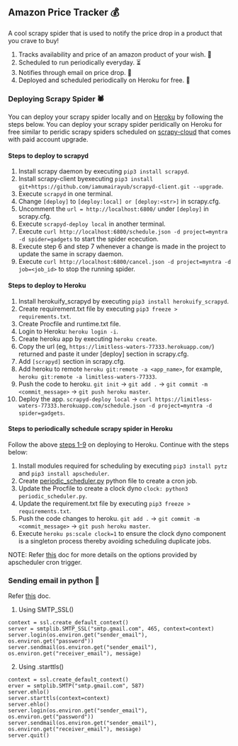 ## Amazon Price Tracker :moneybag:

A cool scrapy spider that is used to notify the price drop in a product that you crave to buy!

1. Tracks availability and price of an amazon product of your wish. :gift:
2. Scheduled to run periodically everyday. :hourglass_flowing_sand:
3. Notifies through email on price drop. :email:
4. Deployed and scheduled periodically on Heroku for free. :money_with_wings:

### Deploying Scrapy Spider :spider:
You can deploy your scrapy spider locally and on [Heroku](https://dashboard.heroku.com/apps) by following the steps below.
You can deploy your scrapy spider peridically on Heroku for free similar to peridic scrapy spiders scheduled on [scrapy-cloud](https://www.zyte.com/scrapy-cloud/) that comes with paid account upgrade.

#### Steps to deploy to scrapyd

1. Install scrapy daemon by executing `pip3 install scrapyd`.
2. Install scrapy-client byexecuting `pip3 install git+https://github.com/iamumairayub/scrapyd-client.git --upgrade`.
3. Execute `scrapyd` in one terminal.
4. Change `[deploy]` to `[deploy:local] or [deploy:<str>]` in scrapy.cfg.
5. Uncomment the `url = http://localhost:6800/` under `[deploy]` in scrapy.cfg.
5. Execute `scrapyd-deploy local` in another terminal.
6. Execute `curl http://localhost:6800/schedule.json -d project=myntra -d spider=gadgets` to start the spider ececution.
7. Execute step 6 and step 7 whenever a change is made in the project to update the same in scrapy daemon.
8. Execute `curl http://localhost:6800/cancel.json -d project=myntra -d job=<job_id>` to stop the running spider.

#### Steps to deploy to Heroku

1. Install herokuify_scrapyd by executing `pip3 install herokuify_scrapyd`.
2. Create requirement.txt file by executing `pip3 freeze > requirements.txt`.
3. Create Procfile and runtime.txt file.
4. Login to Heroku: `heroku login -i`.
5. Create heroku app by executing `heroku create`.
6. Copy the url (eg, `https://limitless-waters-77333.herokuapp.com/`) returned and paste it under [deploy] section in scrapy.cfg.
7. Add `[scrapyd]` section in scrapy.cfg.
8. Add heroku to remote `heroku git:remote -a <app_name>`, for example, `heroku git:remote -a limitless-waters-77333`.
9. Push the code to heroku. `git init` -> `git add .` -> `git commit -m <commit_message>` -> `git push heroku master`.
10. Deploy the app. `scrapyd-deploy local` -> `curl https://limitless-waters-77333.herokuapp.com/schedule.json -d project=myntra -d spider=gadgets`.

#### Steps to periodically schedule scrapy spider in Heroku

Follow the above [steps 1-9](https://github.com/yashashreesuresh/amazon_price_tracker#steps-to-deploy-to-heroku) on deploying to Heroku. Continue with the steps below:
1. Install modules required for scheduling by executing `pip3 install pytz` and `pip3 install apscheduler`.
2. Create [periodic_scheduler.py](https://github.com/yashashreesuresh/amazon_price_tracker/blob/master/periodic_scheduler.py) python file to create a cron job.
3. Update the Procfile to create a clock dyno `clock: python3 periodic_scheduler.py`.
4. Update the requirement.txt file by executing `pip3 freeze > requirements.txt`.
5. Push the code changes to heroku. `git add .` -> `git commit -m <commit_message>` -> `git push heroku master`.
6. Execute `heroku ps:scale clock=1` to ensure the clock dyno component is a singleton process thereby avoiding scheduling duplicate jobs.

NOTE: Refer [this](https://apscheduler.readthedocs.io/en/stable/modules/triggers/cron.html) doc for more details on the options provided by apscheduler cron trigger.

### Sending email in python :envelope_with_arrow:

Refer [this](https://realpython.com/python-send-email/) doc.

1. Using SMTP_SSL()
```
context = ssl.create_default_context()
server = smtplib.SMTP_SSL("smtp.gmail.com", 465, context=context)
server.login(os.environ.get("sender_email"), os.environ.get("password"))
server.sendmail(os.environ.get("sender_email"), os.environ.get("receiver_email"), message)
```

2. Using .starttls()
```
context = ssl.create_default_context()
erver = smtplib.SMTP("smtp.gmail.com", 587)
server.ehlo()
server.starttls(context=context)
server.ehlo()
server.login(os.environ.get("sender_email"), os.environ.get("password"))
server.sendmail(os.environ.get("sender_email"), os.environ.get("receiver_email"), message)
server.quit()
```
